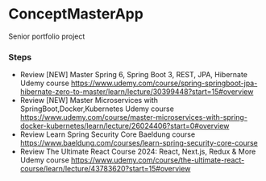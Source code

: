 # ConceptMasterApp
Senior portfolio project

### Steps
- Review [NEW] Master Spring 6, Spring Boot 3, REST, JPA, Hibernate Udemy course https://www.udemy.com/course/spring-springboot-jpa-hibernate-zero-to-master/learn/lecture/30399448?start=15#overview
- Review [NEW] Master Microservices with SpringBoot,Docker,Kubernetes Udemy course https://www.udemy.com/course/master-microservices-with-spring-docker-kubernetes/learn/lecture/26024406?start=0#overview
- Review Learn Spring Security Core Baeldung course https://www.baeldung.com/courses/learn-spring-security-core-course
- Review The Ultimate React Course 2024: React, Next.js, Redux & More Udemy course https://www.udemy.com/course/the-ultimate-react-course/learn/lecture/43783620?start=15#overview



